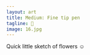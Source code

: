```yaml
---
layout: art
title: Medium: Fine tip pen
tagline: 💐
image: 16.jpg
---
```

Quick little sketch of flowers ☺️
